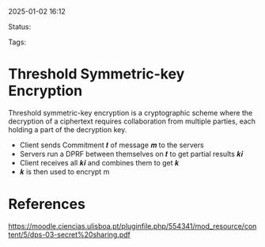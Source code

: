 2025-01-02 16:12

Status: 

Tags: 

# Threshold Symmetric-key Encryption

Threshold symmetric-key encryption is a cryptographic scheme where the decryption of a ciphertext requires collaboration from multiple parties, each holding a part of the decryption key.

- Client sends Commitment 𝒕 of message 𝒎 to the servers
- Servers run a DPRF between themselves on 𝒕 to get partial results 𝒌𝒊
- Client receives all 𝒌𝒊 and combines them to get 𝒌
- 𝒌 is then used to encrypt m

# References

https://moodle.ciencias.ulisboa.pt/pluginfile.php/554341/mod_resource/content/5/dps-03-secret%20sharing.pdf